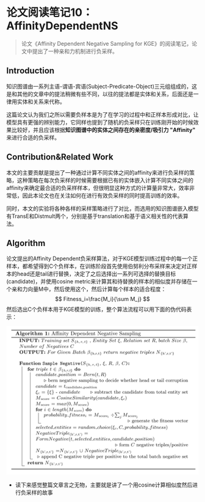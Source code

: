# 论文阅读笔记10：AffinityDependentNS

> 论文《Affinity Dependent Negative Sampling for KGE》的阅读笔记，论文中提出了一种亲和力机制进行负采样。

## Introduction

知识图谱由一系列主语-谓语-宾语(Subject-Predicate-Object)三元组组成的，这是和其他的文章中的提法稍微有些不同，以往的提法都是实体和关系，后面还是一律用实体和关系来代称。

这篇论文认为我们之所以需要负样本是为了在学习的过程中和正样本形成对比，让模型具有更强的辨别能力，它同样也提到了随机的负采样只在训练刚开始的时候效果比较好，并且应该根据**知识图谱中的实体之间存在的亲密度/吸引力 "Affinity"** 来进行合适的负采样。

## Contribution&Related Work

本文的主要贡献是提出了一种通过计算不同实体之间的affinity来进行负采样的策略，这种策略在每次负采样的时候需要根据已有的实体嵌入计算不同实体之间的affinity来确定最合适的负采样样本，但很明显这种方式的计算量非常大，效率非常低，因此本论文也在关注如何在进行有效负采样的同时提高训练的效率。

同时，本文的实验将各种各样的采样策略进行了对比，而选用的知识图谱嵌入模型有TransE和Distmult两个，分别是基于translation和基于语义相关性的代表算法。

## Algorithm

论文提出的Affinity Dependent负采样算法，对于KGE模型训练过程中的每一个正样本，都希望得到C个负样本，在训练阶段首先使用伯努利分布采样来决定对正样本的head还是tail进行替换，决定了之后选择出一系列可选择的替换目标(candidate)，并使用cosine metric来计算其和待替换的样本的相似度并存储在一个亲和力向量M中，然后使用这个，然后计算每个样本的适合程度：
$$
Fitness_i=\frac{M_i}{\sum M_j}
$$
然后选出C个负样本用于KGE模型的训练，整个算法流程可以用下面的伪代码表示：

![image-20210806214431476](static/image-20210806214431476.png)

- 读下来感觉整篇文章言之无物，主要就是讲了一个用cosine计算相似度然后进行负采样的故事